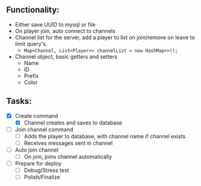 ## Functionality:
- Either save UUID to mysql or file
- On player join, auto connect to channels
- Channel list for the server, add a player to list on join/remove on leave to limit query's.
    - ``` Map<Channel, List<Player>> channelList = new HashMap<>(); ```
- Channel object, basic getters and setters
    - Name
    - ID
    - Prefix
    - Color

## Tasks:
- [x] Create command
    - [X] Channel creates and saves to database
- [ ] Join channel command
    - [ ] Adds the player to database, with channel name if channel exists
    - [ ] Receives messages sent in channel
- [ ] Auto join channel
    - [ ] On join, joins channel automatically
- [ ] Prepare for deploy
    - [ ] Debug/Stress test
    - [ ] Polish/Finalize

